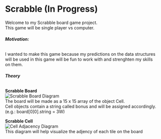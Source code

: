 # Scrabble (In Progress)
Welcome to my Scrabble board game project.  
This game will be single player vs computer.  

###### **Motivation:**  
I wanted to make this game because my predictions on the data structures will be used in this game will be fun to work with and strenghten my skills on them.

###### **Theory**  
  
**Scrabble Board**  
![Scrabble Board Diagram](https://user-images.githubusercontent.com/54327713/94985023-256a2780-0518-11eb-8503-aa42e883ffca.jpg)  
The board will be made as a 15 x 15 array of the object Cell.  
Cell objects contain a string called bonus and will be assigned accordingly. (e.g.: board[0]0].string = 3W)
  
**Scrabble Cell**  
![Cell Adjacency Diagram](https://user-images.githubusercontent.com/54327713/94984360-d40a6a00-0510-11eb-9281-5bce37bad820.jpg)   
This diagram will help visualize the adjency of each tile on the board  


